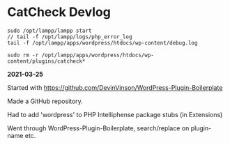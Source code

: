 # CatCheck Devlog
```
sudo /opt/lampp/lampp start
// tail -f /opt/lampp/logs/php_error_log
tail -f /opt/lampp/apps/wordpress/htdocs/wp-content/debug.log

sudo rm -r /opt/lampp/apps/wordpress/htdocs/wp-content/plugins/catcheck*
```
**2021-03-25**

Started with https://github.com/DevinVinson/WordPress-Plugin-Boilerplate

Made a GitHub repository.

Had to add 'wordpress' to PHP Intelliphense package stubs (in Extensions)

Went through WordPress-Plugin-Boilerplate, search/replace on plugin-name etc.


